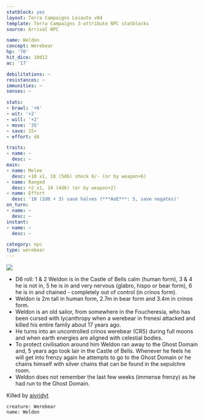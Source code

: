 ```yaml
---
statblock: yes
layout: Terra Campaigns Leiaute v04
template: Terra Campaigns 3-attribute NPC statblocks
source: Arrival NPC

name: Weldon
concept: Werebear
hp: '70'
hit_dice: 10d12
ac: '17'

debilitations: ~
resistances: ~
immunities: ~
senses: ~

stats:
- brawl: '+6'
- wit: '+2'
- will: '+2'
- move: '35'
- save: 15+
- effort: d4

traits:
- name: ~
  desc: ~
main:
- name: Melee
  desc: +10 x1, 18 (5d6) shock 6/- (or by weapon+6)
- name: Ranged
  desc: +2 x1, 14 (4d6) (or by weapon+2)
- name: Effort
  desc: '10 (2d6 + 3) save halves (***AoE***: 5, save negates)'
on_turn:
- name: ~
  desc: ~
instant:
- name: ~
  desc: ~

category: npc
type: werebear
---
```


![](https://i.imgur.com/ZgVbLtv.png)

- D6 roll: 1 & 2 Weldon is in the Castle of Bells calm (human form), 3 & 4 he is not in, 5 he is in and very nervous (glabro, hispo or bear form), 6 he is in and chained - completely out of control (in crinos form).
- Weldon is 2m tall in human form, 2.7m in bear form and 3.4m in crinos form.
- Weldon is an old sailor, from somewhere in the Foucheresia, who has been cursed with lycanthropy when a werebear in frenesi attacked and killed his entire family about 17 years ago.
- He turns into an uncontrolled crinos werebear (CR5) during full moons and when earth energies are aligned with celestial bodies.
- To protect civilisation around him Weldon ran away to the Ghost Domain and, 5 years ago took lair in the Castle of Bells. Whenever he feels he will get into frenzy again he attempts to go to the Ghost Domain or he chains himself with silver chains that can be found in the sepulchre room.
- Weldon does not remember the last few weeks (immense frenzy) as he had run to the Ghost Domain.

Killed by [aivridyt](aivridyt.md) 

```statblock
creature: Werebear
name: Weldon
```
